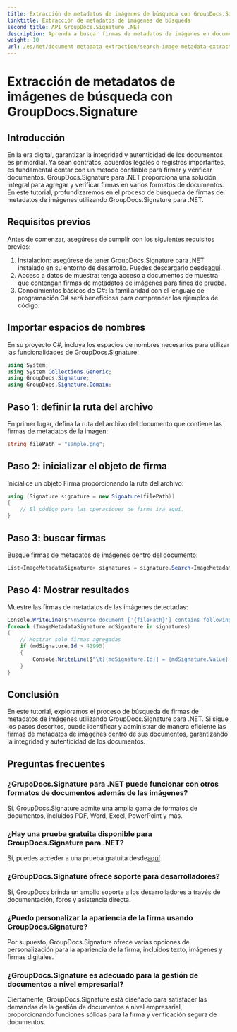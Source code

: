 ```yaml
---
title: Extracción de metadatos de imágenes de búsqueda con GroupDocs.Signature
linktitle: Extracción de metadatos de imágenes de búsqueda
second_title: API GroupDocs.Signature .NET
description: Aprenda a buscar firmas de metadatos de imágenes en documentos utilizando GroupDocs.Signature para .NET. Mejore la integridad y autenticidad de los documentos sin esfuerzo.
weight: 10
url: /es/net/document-metadata-extraction/search-image-metadata-extraction/
---
```


# Extracción de metadatos de imágenes de búsqueda con GroupDocs.Signature

## Introducción
En la era digital, garantizar la integridad y autenticidad de los documentos es primordial. Ya sean contratos, acuerdos legales o registros importantes, es fundamental contar con un método confiable para firmar y verificar documentos. GroupDocs.Signature para .NET proporciona una solución integral para agregar y verificar firmas en varios formatos de documentos. En este tutorial, profundizaremos en el proceso de búsqueda de firmas de metadatos de imágenes utilizando GroupDocs.Signature para .NET. 
## Requisitos previos
Antes de comenzar, asegúrese de cumplir con los siguientes requisitos previos:
1.  Instalación: asegúrese de tener GroupDocs.Signature para .NET instalado en su entorno de desarrollo. Puedes descargarlo desde[aquí](https://releases.groupdocs.com/signature/net/).
2. Acceso a datos de muestra: tenga acceso a documentos de muestra que contengan firmas de metadatos de imágenes para fines de prueba.
3. Conocimientos básicos de C#: la familiaridad con el lenguaje de programación C# será beneficiosa para comprender los ejemplos de código.

## Importar espacios de nombres
En su proyecto C#, incluya los espacios de nombres necesarios para utilizar las funcionalidades de GroupDocs.Signature:
```csharp
using System;
using System.Collections.Generic;
using GroupDocs.Signature;
using GroupDocs.Signature.Domain;
```
## Paso 1: definir la ruta del archivo
En primer lugar, defina la ruta del archivo del documento que contiene las firmas de metadatos de la imagen:
```csharp
string filePath = "sample.png";
```
## Paso 2: inicializar el objeto de firma
Inicialice un objeto Firma proporcionando la ruta del archivo:
```csharp
using (Signature signature = new Signature(filePath))
{
    // El código para las operaciones de firma irá aquí.
}
```
## Paso 3: buscar firmas
Busque firmas de metadatos de imágenes dentro del documento:
```csharp
List<ImageMetadataSignature> signatures = signature.Search<ImageMetadataSignature>(SignatureType.Metadata);
```
## Paso 4: Mostrar resultados
Muestre las firmas de metadatos de las imágenes detectadas:
```csharp
Console.WriteLine($"\nSource document ['{filePath}'] contains following signatures.");
foreach (ImageMetadataSignature mdSignature in signatures)
{
    // Mostrar solo firmas agregadas
    if (mdSignature.Id > 41995)
    {
        Console.WriteLine($"\t[{mdSignature.Id}] = {mdSignature.Value} ({mdSignature.Type})");
    }
}
```

## Conclusión
En este tutorial, exploramos el proceso de búsqueda de firmas de metadatos de imágenes utilizando GroupDocs.Signature para .NET. Si sigue los pasos descritos, puede identificar y administrar de manera eficiente las firmas de metadatos de imágenes dentro de sus documentos, garantizando la integridad y autenticidad de los documentos.
## Preguntas frecuentes
### ¿GrupoDocs.Signature para .NET puede funcionar con otros formatos de documentos además de las imágenes?
Sí, GroupDocs.Signature admite una amplia gama de formatos de documentos, incluidos PDF, Word, Excel, PowerPoint y más.
### ¿Hay una prueba gratuita disponible para GroupDocs.Signature para .NET?
Sí, puedes acceder a una prueba gratuita desde[aquí](https://releases.groupdocs.com/).
### ¿GroupDocs.Signature ofrece soporte para desarrolladores?
Sí, GroupDocs brinda un amplio soporte a los desarrolladores a través de documentación, foros y asistencia directa.
### ¿Puedo personalizar la apariencia de la firma usando GroupDocs.Signature?
Por supuesto, GroupDocs.Signature ofrece varias opciones de personalización para la apariencia de la firma, incluidos texto, imágenes y firmas digitales.
### ¿GroupDocs.Signature es adecuado para la gestión de documentos a nivel empresarial?
Ciertamente, GroupDocs.Signature está diseñado para satisfacer las demandas de la gestión de documentos a nivel empresarial, proporcionando funciones sólidas para la firma y verificación segura de documentos.